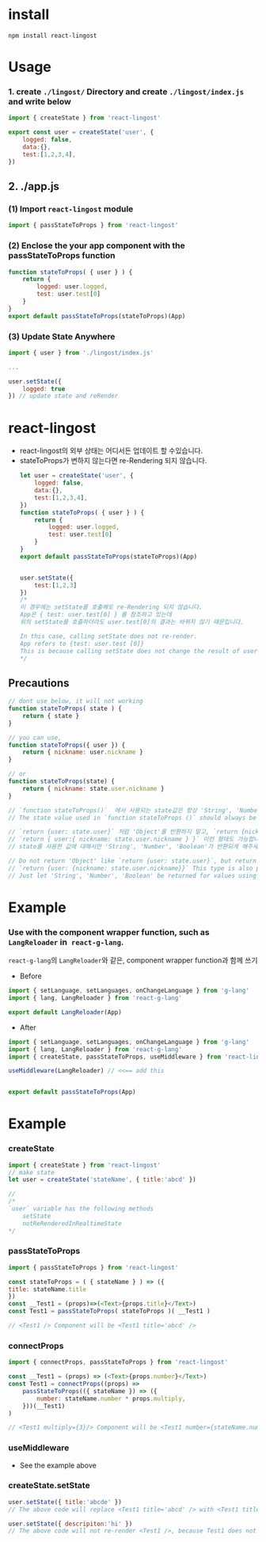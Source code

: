 # install
```
npm install react-lingost
```

# Usage
### 1. create `./lingost/` Directory and create `./lingost/index.js` and write below
```js
import { createState } from 'react-lingost'

export const user = createState('user', {
    logged: false,
    data:{},
    test:[1,2,3,4],
})
```

## 2. ./app.js
### (1) Import `react-lingost` module
```js
import { passStateToProps } from 'react-lingost'
```
### (2) Enclose the your app component with the passStateToProps function
```js
function stateToProps( { user } ) {
    return {
        logged: user.logged,
        test: user.test[0]
    }
}
export default passStateToProps(stateToProps)(App)
```
### (3) Update State Anywhere
```js
import { user } from './lingost/index.js'

...

user.setState({
    logged: true
}) // update state and reRender
```

# react-lingost
+ react-lingost의 외부 상태는 어디서든 업데이트 할 수있습니다.
+ stateToProps가 변하지 않는다면 re-Rendering 되지 않습니다.
    ```js
    let user = createState('user', {
        logged: false,
        data:{},
        test:[1,2,3,4],
    })
    function stateToProps( { user } ) {
        return {
            logged: user.logged,
            test: user.test[0]
        }
    }
    export default passStateToProps(stateToProps)(App)
    
    
    user.setState({
        test:[1,2,3]
    })
    /*
    이 경우에는 setState를 호출해도 re-Rendering 되지 않습니다.
    App은 { test: user.test[0] } 를 참조하고 있는데
    위의 setState를 호출하더라도 user.test[0]의 결과는 바뀌지 않기 때문입니다.
    
    In this case, calling setState does not re-render.
    App refers to {test: user.test [0]}
    This is because calling setState does not change the result of user.test [0].
    */
    ```
## Precautions
```js
// dont use below, it will not working
function stateToProps( state ) {
    return { state }
}

// you can use,
function stateToProps({ user }) {
    return { nickname: user.nickname }
}

// or
function stateToProps(state) {
    return { nickname: state.user.nickname }
}

// `function stateToProps()`  에서 사용되는 state값은 항상 'String', 'Number', 'Boolean' 형태여야합니다
// The state value used in `function stateToProps ()` should always be of type 'String', 'Number', 'Boolean'

// `return {user: state.user}` 처럼 'Object'를 반환하지 말고, `return {nickname: state.user.nickname}`처럼 'String', 'Number', 'Boolean'를 반환하세요.
// `return { user:{ nickname: state.user.nickname } }` 이런 형태도 가능합니다.
// state를 사용한 값에 대해서만 'String', 'Number', 'Boolean'가 반환되게 해주세요.

// Do not return 'Object' like `return {user: state.user}`, but return 'String', 'Number', 'Boolean' like `return {nickname: state.user.nickname}`
// `return {user: {nickname: state.user.nickname}}` This type is also possible.
// Just let 'String', 'Number', 'Boolean' be returned for values using state.
```

# Example
### Use with the component wrapper function, such as `LangReloader` in` react-g-lang`.
`react-g-lang`의 `LangReloader`와 같은, component wrapper function과 함께 쓰기

+ Before
```js
import { setLanguage, setLanguages, onChangeLanguage } from 'g-lang'
import { lang, LangReloader } from 'react-g-lang'

export default LangReloader(App)
```
+ After
```js
import { setLanguage, setLanguages, onChangeLanguage } from 'g-lang'
import { lang, LangReloader } from 'react-g-lang'
import { createState, passStateToProps, useMiddleware } from 'react-lingost'

useMiddleware(LangReloader) // <<== add this


export default passStateToProps(App)
```

# Example
### createState
```js
import { createState } from 'react-lingost'
// make state
let user = createState('stateName', { title:'abcd' })

// 
/*
`user` variable has the following methods
    setState
    notReRenderedInRealtimeState
*/
```

### passStateToProps
```js
import { passStateToProps } from 'react-lingost'

const stateToProps = ( { stateName } ) => ({
title: stateName.title
})
const __Test1 = (props)=>(<Text>{props.title}</Text>)
const Test1 = passStateToProps( stateToProps )( __Test1 )

// <Test1 /> Component will be <Test1 title='abcd' />
```

### connectProps
```js
import { connectProps, passStateToProps } from 'react-lingost'

const __Test1 = (props) => (<Text>{props.number}</Text>)
const Test1 = connectProps((props) =>
    passStateToProps(({ stateName }) => ({
        number: stateName.number * props.multiply,
    }))(__Test1)
)

// <Test1 multiply={3}/> Component will be <Test1 number={stateName.number * 3} />
```

### useMiddleware
+ See the example above

### createState.setState
```js
user.setState({ title:'abcde' })
// The above code will replace <Test1 title='abcd' /> with <Test1 title='abcde' />

user.setState({ descripiton:'hi' })
// The above code will not re-render <Test1 />, because Test1 does not refer to stateName.description
```
